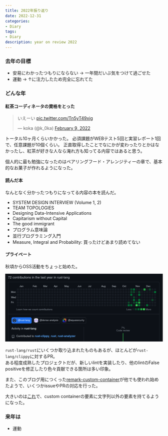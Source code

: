 ```yaml
---
title: 2022年振り返り
date: 2022-12-31
categories:
- Diary
tags:
- Diary
description: year on review 2022
---
```


### 去年の目標

- 安易にわかったつもりにならない → 一年間だいぶ気をつけて過ごせた
- 運動 → ↑に注力したため完全に忘れてた

### どんな年

#### 紅茶コーディネータの資格をとった

<blockquote class="twitter-tweet"><p lang="ja" dir="ltr">いえーい <a href="https://t.co/Tn5yT49xig">pic.twitter.com/Tn5yT49xig</a></p>&mdash; koka (@k_0ka) <a href="https://twitter.com/k_0ka/status/1491401349422288904?ref_src=twsrc%5Etfw">February 9, 2022</a></blockquote> <script async src="https://platform.twitter.com/widgets.js" charset="utf-8"></script>

トータル10ヶ月くらいかかった。
必須課題がWEBテスト5回と実習レポート1回で、任意課題が10個くらい。
正直取得したことでなにかが変わったりとかはなかったし、紅茶が好きな人なら淹れ方も知ってる内容ではあると思う。

個人的に最も勉強になったのはペアリングフード・アレンジティーの章で、基本的なお菓子が作れるようになった。

#### 読んだ本

なんとなく分かったつもりになってる内容の本を読んだ。

- SYSTEM DESIGN INTERVIEW (Volume 1, 2)
- TEAM TOPOLOGIES
- Designing Data-Intensive Applications
- Capitarism without Capital
- The good immigrant
- プログラム意味論
- 並行プログラミング入門
- Measure, Integral and Probability: 買ったけどあまり読めてない

#### プライベート

秋頃からOSS活動をちょっと始めた。

<img src="/img/github_activity.png" />

`rust-lang/rust`にいくつか取り込まれたものもあるが、ほとんどが`rust-lang/clippy`に対するPR。  
ある程度成熟したプロジェクトだが、新しいlintを実装したり、他のlintのFalse positiveを修正したり色々貢献できる箇所は多い印象。

また、このブログ用につくった[remark-custom-container](remark-container)が他でも使われ始めたようで、いくつかissueやPRの対応を行った。

大きいのは[これ](https://github.com/koka831/remark-custom-container/pull/139)で、custom containerの要素に文字列以外の要素を持てるようになった。


### 来年は

- 運動

[remark-container]: https://github.com/koka831/remark-custom-container/pulls
